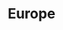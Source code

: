 ---
# content/en/destinations/europe/_index.md

title: "Europe"
translationKey: "europe"
#type: "continent"
continent: "europe"
description: "Journey through centuries of history, art, and culture in Europe's diverse countries and landscapes"
featured_image: "/images/continents/europe/spain/IMG_1505_result.webp"
---